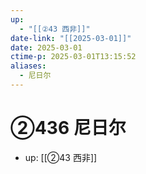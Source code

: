 ```yaml
---
up:
  - "[[②43 西非]]"
date-link: "[[2025-03-01]]"
date: 2025-03-01
ctime-p: 2025-03-01T13:15:52
aliases:
  - 尼日尔
---
```


# ②436 尼日尔

- up: [[②43 西非]]
